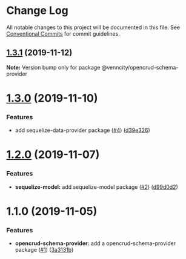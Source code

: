 # Change Log

All notable changes to this project will be documented in this file.
See [Conventional Commits](https://conventionalcommits.org) for commit guidelines.

## [1.3.1](https://github.com/venn-city/graphql-clou/compare/@venncity/opencrud-schema-provider@1.3.0...@venncity/opencrud-schema-provider@1.3.1) (2019-11-12)

**Note:** Version bump only for package @venncity/opencrud-schema-provider





# [1.3.0](https://github.com/venn-city/graphql-clou/compare/@venncity/opencrud-schema-provider@1.2.0...@venncity/opencrud-schema-provider@1.3.0) (2019-11-10)


### Features

* add sequelize-data-provider package ([#4](https://github.com/venn-city/graphql-clou/issues/4)) ([d39e326](https://github.com/venn-city/graphql-clou/commit/d39e3264aced2b722cc81ac69de4ac354ec100a4))





# [1.2.0](https://github.com/venn-city/graphql-clou/compare/@venncity/opencrud-schema-provider@1.1.0...@venncity/opencrud-schema-provider@1.2.0) (2019-11-07)


### Features

* **sequelize-model:** add sequelize-model package ([#2](https://github.com/venn-city/graphql-clou/issues/2)) ([d99d0d2](https://github.com/venn-city/graphql-clou/commit/d99d0d253c527a0ecc9089bb8fce20eb60b961d3))





# 1.1.0 (2019-11-05)


### Features

* **opencrud-schema-provider:** add a opencrud-schema-provider package ([#1](https://github.com/venn-city/graphql-clou/issues/1)) ([3a3131b](https://github.com/venn-city/graphql-clou/commit/3a3131b941aaf007adb989d08a61bd27d67a752d))
